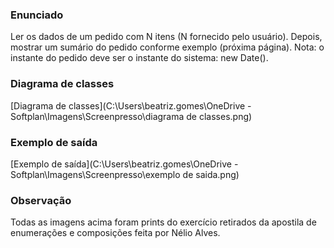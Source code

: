 ### Enunciado

Ler os dados de um pedido com N itens (N fornecido pelo usuário). Depois, mostrar um 
sumário do pedido conforme exemplo (próxima página). Nota: o instante do pedido deve ser 
o instante do sistema: new Date().


### Diagrama de classes

[Diagrama de classes](C:\Users\beatriz.gomes\OneDrive - Softplan\Imagens\Screenpresso\diagrama de classes.png)


### Exemplo de saída

[Exemplo de saída](C:\Users\beatriz.gomes\OneDrive - Softplan\Imagens\Screenpresso\exemplo de saida.png)


### Observação

Todas as imagens acima foram prints do exercício retirados da apostila de enumerações e composições feita por Nélio Alves.